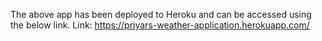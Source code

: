 The above app has been deployed to Heroku and can be accessed using the below link.
Link: https://priyars-weather-application.herokuapp.com/
